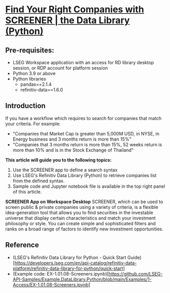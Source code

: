 # [Find Your Right Companies with SCREENER | the Data Library (Python)](https://developers.lseg.com/en/article-catalog/article/find-your-right-companies-with-screener-eikon-data-apis-python)
## Pre-requisites:
- LSEG Workspace application with an access for RD library desktop session, or RDP account for platform session
- Python 3.9 or above
- Python libraries
  - pandas==2.1.4
  - refinitiv-data==1.6.0

## Introduction
If you have a workflow which requires to search for companies that match your criteria. For example:
- "Companies that Market Cap is greater than 5,000M USD, in NYSE, in Energy business and 3 months return is more than 15%"
- "Companies that 3 months return is more than 15%, 52 weeks return is more than 10% and is in the Stock Exchange of Thailand"

**This article will guide you to the following topics:**
1. Use the SCREENER app to define a search syntax
2. Use LSEG's Refinitiv Data Library (Python) to retrieve companies list from the defined syntax.
3. Sample code and Jupyter notebook file is available in the top right panel of this article.

**SCREENER App on Workspace Desktop**
SCREENER, which can be used to screen public & private companies using a variety of criteria, is a flexible idea-generation tool that allows you to find securities in the investable universe that display certain characteristics and match your investment philosophy or style.
You can create simple and sophisticated filters and ranks on a broad range of factors to identify new investment opportunities.

## Reference
- (LSEG's Refinitiv Data Library for Python - Quick Start Guide)[https://developers.lseg.com/en/api-catalog/refinitiv-data-platform/refinitiv-data-library-for-python/quick-start]
- (Example code: EX-1.01.08-Screeners.ipynb)[https://github.com/LSEG-API-Samples/Example.DataLibrary.Python/blob/main/Examples/1-Access/EX-1.01.08-Screeners.ipynb]
